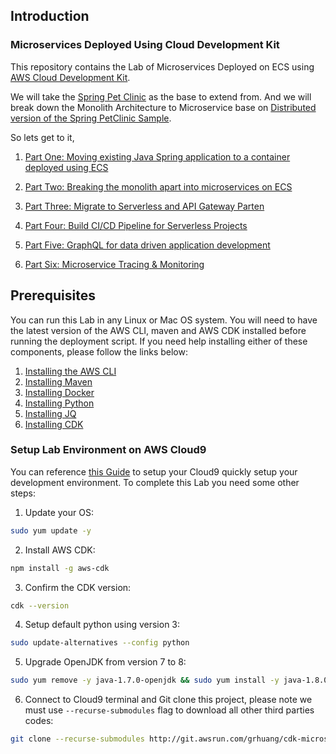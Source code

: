 ## Introduction
### Microservices Deployed Using Cloud Development Kit

This repository contains the Lab of Microservices Deployed on ECS using [AWS Cloud Development Kit](https://github.com/awslabs/aws-cdk).


We will take the [Spring Pet Clinic](https://github.com/spring-projects/spring-petclinic) as the base to extend from. And we will break down the Monolith Architecture to Microservice base on [Distributed version of the Spring PetClinic Sample](https://github.com/spring-petclinic/spring-petclinic-microservices).

So lets get to it,

1. [Part One: Moving existing Java Spring application to a container deployed using ECS](1-ecs-monolith-stack)

2. [Part Two: Breaking the monolith apart into microservices on ECS](2-ecs-microservice-stack)

3. [Part Three: Migrate to Serverless and API Gateway Parten](3-serverless-microservice-stack)

4. [Part Four: Build CI/CD Pipeline for Serverless Projects](4-serverless-cicd-stack)

5. [Part Five: GraphQL for data driven application development](5-serverless-graphql-stack)

6. [Part Six: Microservice Tracing & Monitoring](6-serverless-xray-stack)


## Prerequisites

You can run this Lab in any Linux or Mac OS system. You will need to have the latest version of the AWS CLI, maven and AWS CDK installed before running the deployment script.  If you need help installing either of these components, please follow the links below:

1. [Installing the AWS CLI](http://docs.aws.amazon.com/cli/latest/userguide/installing.html)
2. [Installing Maven](https://maven.apache.org/install.html)
3. [Installing Docker](https://docs.docker.com/engine/installation/)
4. [Installing Python](https://www.python.org/downloads/)
5. [Installing JQ](https://stedolan.github.io/jq/download/)
6. [Installing CDK](https://docs.aws.amazon.com/cdk/latest/guide/getting_started.html)

### Setup Lab Environment on AWS Cloud9

You can reference [this Guide](https://docs.aws.amazon.com/cloud9/latest/user-guide/sample-cdk.html) to setup your Cloud9 quickly setup your development environment. To complete this Lab you need some other steps:

1. Update your OS:
```bash
sudo yum update -y
```
2. Install AWS CDK:
```bash
npm install -g aws-cdk
```
3. Confirm the CDK version:
```bash
cdk --version
```
4. Setup default python using version 3:
```bash
sudo update-alternatives --config python
```
5. Upgrade OpenJDK from version 7 to 8:
```bash
sudo yum remove -y java-1.7.0-openjdk && sudo yum install -y java-1.8.0-openjdk-devel
```
6. Connect to Cloud9 terminal and Git clone this project, please note we must use `--recurse-submodules` flag to download all other third parties codes:
```bash
git clone --recurse-submodules http://git.awsrun.com/grhuang/cdk-microservices-lab
```